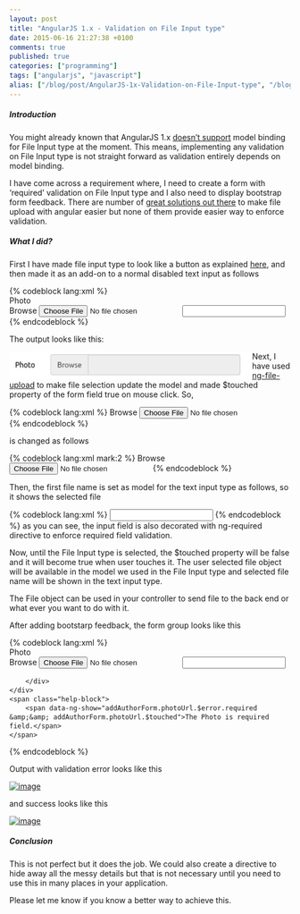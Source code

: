 ```yaml
---
layout: post
title: "AngularJS 1.x - Validation on File Input type"
date: 2015-06-16 21:27:38 +0100
comments: true
published: true
categories: ["programming"]
tags: ["angularjs", "javascript"]
alias: ["/blog/post/AngularJS-1x-Validation-on-File-Input-type", "/blog/post/angularjs-1x-validation-on-file-input-type"]
---
```


<h5>Introduction</h5> <p>You might already known that AngularJS 1.x <a href="https://github.com/angular/angular.dart/issues/1094" target="_blank">doesn’t support</a> model binding for File Input type at the moment. This means, implementing any validation on File Input type is not straight forward as validation entirely depends on model binding.</p> <p>I have come across a requirement where, I need to create a form <!-- more -->with ‘required’ validation on File Input type and I also need to display bootstrap form feedback. There are number of <a href="http://stackoverflow.com/a/20506037/3208697" target="_blank">great solutions out there</a> to make file upload with angular easier but none of them provide easier way to enforce validation.</p> <h5>What I did?</h5> <p>First I have made file input type to look like a button as explained <a href="http://www.abeautifulsite.net/whipping-file-inputs-into-shape-with-bootstrap-3/" target="_blank">here</a>, and then made it as an add-on to a normal disabled text input as follows</p>
{% codeblock lang:xml %}
<div class="form-group">
    <label class="col-md-2 control-label" for="photoUrl">Photo</label>
    <div class="col-md-4">
        <div class="input-group">
            <span class="btn btn-primary btn-file input-group-addon">
                Browse <input type="file" id="photoUrlSelector" name="photoUrlSelector" accept="image/*" >
            </span>
            <input class="form-control" type="text" id="photoUrl" name="photoUrl" data-ng-disabled="true">
        </div>
    </div>
</div>
{% endcodeblock %}
<p>The output looks like this:</p>
<p><a href="/files/image_4.png"><img title="image" style="border-top: 0px; border-right: 0px; background-image: none; border-bottom: 0px; float: left; padding-top: 0px; padding-left: 0px; border-left: 0px; display: inline; padding-right: 0px" border="0" alt="image" src="/files/image_4.png" width="435" align="left" height="49"></a></p>

<p>Next, I have used <a href="https://github.com/danialfarid/ng-file-upload" target="_blank">ng-file-upload</a> to make file selection update the model and made $touched property of the form field true on mouse click. So,</p>
{% codeblock lang:xml %}
<span class="btn btn-primary btn-file input-group-addon">
    Browse <input type="file" id="photoUrlSelector" name="photoUrlSelector" accept="image/*">
</span>
{% endcodeblock %}
<p>is changed as follows</p>
{% codeblock lang:xml mark:2 %}
<span class="btn btn-primary btn-file input-group-addon">
    Browse <input type="file" id="photoUrlSelector" name="photoUrlSelector" ngf-select ng-model="vm.author.photoUrl" accept="image/*" data-ng-click="addAuthorForm.photoUrl.$touched=true">
</span>
{% endcodeblock %}
<p>Then, the first file name is set as model for the text input type as follows, so it shows the selected file</p>
{% codeblock lang:xml %}
<input class="form-control" type="text" id="photoUrl" name="photoUrl" data-ng-model="vm.author.photoUrl[0].name" data-ng-required="true" data-ng-disabled="true">
{% endcodeblock %}
as you can see, the input field is also decorated with ng-required directive to enforce required field validation. 
<p>Now, until the File Input type is selected, the $touched property will be false and it will become true when user touches it. The user selected file object will be available in the model we used in the File Input type and selected file name will be shown in the text input type.</p>
<p>The File object can be used in your controller to send file to the back end or what ever you want to do with it. </p>
<p>After adding bootstarp feedback, the form group looks like this</p>
{% codeblock lang:xml %}
<div class="form-group has-feedback" data-ng-class="{'has-error':addAuthorForm.photoUrl.$invalid && addAuthorForm.photoUrl.$touched,
     'has-success':addAuthorForm.photoUrl.$valid && addAuthorForm.photoUrl.$touched}">
    <label class="col-md-2 control-label" for="photoUrl">Photo</label>
    <div class="col-md-4">
        <div class="input-group">
            <span class="btn btn-primary btn-file input-group-addon">
                Browse <input type="file" id="photoUrlSelector" name="photoUrlSelector" ngf-select ng-model="vm.author.photoUrl" accept="image/*" data-ng-click="addAuthorForm.photoUrl.$touched=true">
            </span>
            <input class="form-control" type="text" id="photoUrl" name="photoUrl" data-ng-model="vm.author.photoUrl[0].name" data-ng-required="true" data-ng-disabled="true">
            <span data-ng-if="addAuthorForm.photoUrl.$invalid && addAuthorForm.photoUrl.$touched" class="glyphicon glyphicon-remove form-control-feedback"></span>
            <span data-ng-if="addAuthorForm.photoUrl.$valid && addAuthorForm.photoUrl.$touched" class="glyphicon glyphicon-ok form-control-feedback"></span>

        </div>
    </div>
    <span class="help-block">
        <span data-ng-show="addAuthorForm.photoUrl.$error.required &amp;&amp; addAuthorForm.photoUrl.$touched">The Photo is required field.</span>
    </span>
</div>
{% endcodeblock %}
<p>Output with validation error looks like this</p>
<p><a href="http://mvenkatraman.co.uk/image.axd?picture=image1.png"><img title="image" style="border-top: 0px; border-right: 0px; background-image: none; border-bottom: 0px; padding-top: 0px; padding-left: 0px; border-left: 0px; display: inline; padding-right: 0px" border="0" alt="image" src="http://mvenkatraman.co.uk/image.axd?picture=image1_thumb.png" width="697" height="57"></a></p>
<p>and success looks like this</p>
<p><a href="http://mvenkatraman.co.uk/image.axd?picture=image4.png"><img title="image" style="border-top: 0px; border-right: 0px; background-image: none; border-bottom: 0px; padding-top: 0px; padding-left: 0px; border-left: 0px; display: inline; padding-right: 0px" border="0" alt="image" src="http://mvenkatraman.co.uk/image.axd?picture=image4_thumb.png" width="491" height="55"></a></p>
<h5>Conclusion</h5>
<p>This is not perfect but it does the job. We could also create a directive to hide away all the messy details but that is not necessary until you need to use this in many places in your application. </p>
<p>Please let me know if you know a better way to achieve this.</p>
